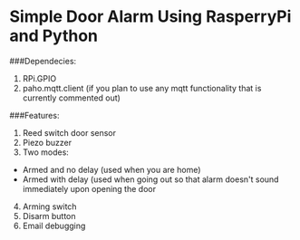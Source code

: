 # Simple Door Alarm Using RasperryPi and Python

###Dependecies:
1. RPi.GPIO
2. paho.mqtt.client (if you plan to use any mqtt functionality that is currently commented out)

###Features:
1. Reed switch door sensor 
2. Piezo buzzer 
3. Two modes: 
  * Armed and no delay (used when you are home)
  * Armed with delay (used when going out so that alarm doesn't sound immediately upon opening the door
4. Arming switch
5. Disarm button
6. Email debugging 
